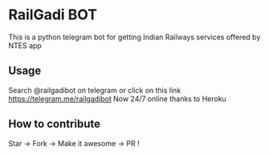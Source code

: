 # RailGadi BOT

This is a python telegram bot for getting Indian Railways services offered by NTES app

## Usage
Search @railgadibot on telegram or click on this link https://telegram.me/railgadibot
Now 24/7 online thanks to Heroku

## How to contribute
Star -> Fork -> Make it awesome -> PR !
